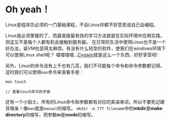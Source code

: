 # Oh yeah！

Linux是程序员必须的一门基础课程，不会Linux你都不好意思说自己会编程。

Linux是必须掌握的了，而最直接最有效的学习方法就是在实际环境中应用实践，但这又不是每个人都有机会接触到服务器。
在日常的生活中使用Linux也不是一个好办法，装VM也显得太麻烦。有没有什么轻型的软件，使我们在windows环境下可以使用Linux shell呢？
噹噹噹噹...<a href="http://cygwin.com/" target="_blank">Cygwin</a>就是这么一个东西，好好享受呗!

另外，Linux的命令没有上千也有几百，我们不可能每个命令和命令参数都记得。这时我们可以使用<code>man</code>命令来查看手册：

```linux
man touch

// 查看touch命令的手册
```

还有一个小贴士，所有的Linux命令和参数都有对应的英语单词，所以不要死记硬背哦亲！像<code>man</code>就是<code>manual</code>的缩写。
<code>mkdir -m 777 filename</code>中的<b>mkdir</b>是<b>make directory</b>的缩写，而参数<b>m</b>是<b>mode</b>的缩写。
